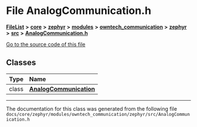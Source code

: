 

# File AnalogCommunication.h



[**FileList**](files.md) **>** [**core**](dir_771164b9325b04f1442f7a3ffa8ecb89.md) **>** [**zephyr**](dir_09002e7ce91f09aeb040dfd1861a47f4.md) **>** [**modules**](dir_6d0fb8ab814c517e7f155fb837e32f72.md) **>** [**owntech\_communication**](dir_c4fe9b0224a9586dd317852c3c5604f8.md) **>** [**zephyr**](dir_ed8beaa694e779377b0049b01e5ade22.md) **>** [**src**](dir_1a412f239039e530bef8001f48cd80a4.md) **>** [**AnalogCommunication.h**](AnalogCommunication_8h.md)

[Go to the source code of this file](AnalogCommunication_8h_source.md)


















## Classes

| Type | Name |
| ---: | :--- |
| class | [**AnalogCommunication**](classAnalogCommunication.md) <br> |



















































------------------------------
The documentation for this class was generated from the following file `docs/core/zephyr/modules/owntech_communication/zephyr/src/AnalogCommunication.h`


